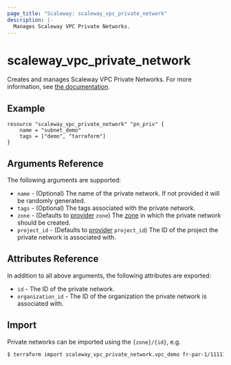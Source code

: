 ```yaml
---
page_title: "Scaleway: scaleway_vpc_private_network"
description: |-
  Manages Scaleway VPC Private Networks.
---
```


# scaleway_vpc_private_network

Creates and manages Scaleway VPC Private Networks.
For more information, see [the documentation](https://developers.scaleway.com/en/products/vpc/api/#private-networks-ac2df4).

## Example

```hcl
resource "scaleway_vpc_private_network" "pn_priv" {
    name = "subnet_demo"
    tags = ["demo", "tarraform"]
}
```

## Arguments Reference

The following arguments are supported:

- `name` - (Optional) The name of the private network. If not provided it will be randomly generated.
- `tags` - (Optional) The tags associated with the private network.
- `zone` - (Defaults to [provider](../index.md#zone) `zone`) The [zone](../guides/regions_and_zones.md#zones) in which the private network should be created.
- `project_id` - (Defaults to [provider](../index.md#project_id) `project_id`) The ID of the project the private network is associated with.

## Attributes Reference

In addition to all above arguments, the following attributes are exported:

- `id` - The ID of the private network.
- `organization_id` - The ID of the organization the private network is associated with.

## Import

Private networks can be imported using the `{zone}/{id}`, e.g.

```bash
$ terraform import scaleway_vpc_private_network.vpc_demo fr-par-1/11111111-1111-1111-1111-111111111111
```
